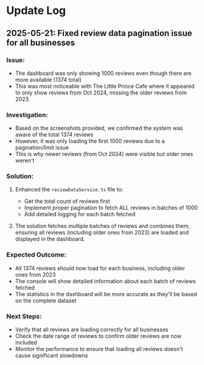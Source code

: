 # Update Log

## 2025-05-21: Fixed review data pagination issue for all businesses

### Issue:
- The dashboard was only showing 1000 reviews even though there are more available (1374 total)
- This was most noticeable with The Little Prince Cafe where it appeared to only show reviews from Oct 2024, missing the older reviews from 2023

### Investigation:
- Based on the screenshots provided, we confirmed the system was aware of the total 1374 reviews
- However, it was only loading the first 1000 reviews due to a pagination/limit issue
- This is why newer reviews (from Oct 2024) were visible but older ones weren't

### Solution:
1. Enhanced the `reviewDataService.ts` file to:
   - Get the total count of reviews first
   - Implement proper pagination to fetch ALL reviews in batches of 1000
   - Add detailed logging for each batch fetched

2. The solution fetches multiple batches of reviews and combines them, ensuring all reviews (including older ones from 2023) are loaded and displayed in the dashboard.

### Expected Outcome:
- All 1374 reviews should now load for each business, including older ones from 2023
- The console will show detailed information about each batch of reviews fetched
- The statistics in the dashboard will be more accurate as they'll be based on the complete dataset

### Next Steps:
- Verify that all reviews are loading correctly for all businesses
- Check the date range of reviews to confirm older reviews are now included
- Monitor the performance to ensure that loading all reviews doesn't cause significant slowdowns
